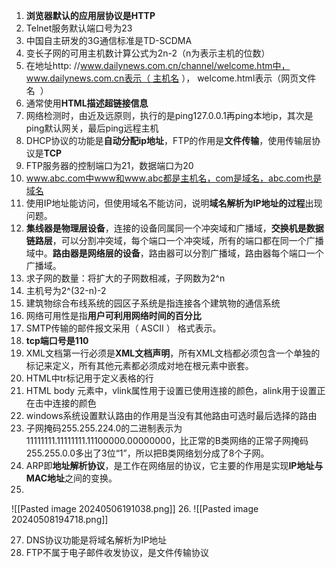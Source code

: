 1. **浏览器默认的应用层协议是HTTP**
2. Telnet服务默认端口号为23
3. 中国自主研发的3G通信标准是TD-SCDMA
4. 变长子网的可用主机数计算公式为2n-2（n为表示主机的位数）
5. 在地址http: //www.dailynews.com.cn/channel/welcome.htm中，www.dailynews.com.cn表示（ 主机名 ）， welcome.html表示（网页文件名  ）
6. 通常使用**HTML描述超链接信息**
7. 网络检测时，由近及远原则，执行的是ping127.0.0.1再ping本地ip，其次是ping默认网关，最后ping远程主机
8. DHCP协议的功能是**自动分配ip地址**，FTP的作用是**文件传输**，使用传输层协议是**TCP**
9. FTP服务器的控制端口为21，数据端口为20
10. www.abc.com中www和www.abc都是主机名，com是域名，abc.com也是域名
11. 使用IP地址能访问，但使用域名不能访问，说明**域名解析为IP地址的过程**出现问题。
12. **集线器是物理层设备**，连接的设备同属同一个冲突域和广播域，**交换机是数据链路层**，可以分割冲突域，每个端口一个冲突域，所有的端口都在同一个广播域中。**路由器是网络层的设备**，路由器可以分割广播域，路由器每个端口一个广播域。
13. 求子网的数量：将扩大的子网数相减，子网数为2^n
14. 主机号为2^(32-n)-2
15. 建筑物综合布线系统的园区子系统是指连接各个建筑物的通信系统
16. 网络可用性是指**用户可利用网络时间的百分比**
17. SMTP传输的邮件报文采用（ ASCII ） 格式表示。
18. **tcp端口号是110**
19. XML文档第一行必须是**XML文档声明**，所有XML文档都必须包含一个单独的标记来定义，所有其他元素都必须成对地在根元素中嵌套。
20. HTML中tr标记用于定义表格的行
21. HTML   body 元素中，vlink属性用于设置已使用连接的颜色，alink用于设置正在击中连接的颜色
22. windows系统设置默认路由的作用是当没有其他路由可选时最后选择的路由
23. 子网掩码255.255.224.0的二进制表示为11111111.11111111.11100000.00000000，比正常的B类网络的正常子网掩码255.255.0.0多出了3位“1”，所以把B类网络划分成了8个子网。
24. ARP即**地址解析协议**，是工作在网络层的协议，它主要的作用是实现**IP地址与MAC地址**之间的变换。
25. 
![[Pasted image 20240506191038.png]]
26. 
	![[Pasted image 20240508194718.png]]

27. DNS协议功能是将域名解析为IP地址
28. FTP不属于电子邮件收发协议，是文件传输协议